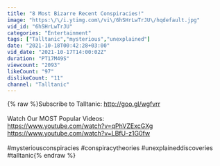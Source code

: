 ```yaml
---
title: "8 Most Bizarre Recent Conspiracies!"
image: "https:\/\/i.ytimg.com\/vi\/6hSHrLwTrJU\/hqdefault.jpg"
vid_id: "6hSHrLwTrJU"
categories: "Entertainment"
tags: ["Talltanic","mysterious","unexplained"]
date: "2021-10-18T00:42:28+03:00"
vid_date: "2021-10-17T14:00:02Z"
duration: "PT17M49S"
viewcount: "2093"
likeCount: "97"
dislikeCount: "11"
channel: "Talltanic"
---
```

{% raw %}Subscribe to Talltanic: <a rel="nofollow" target="blank" href="http://goo.gl/wgfvrr">http://goo.gl/wgfvrr</a><br /><br />Watch Our MOST Popular Videos:<br /><a rel="nofollow" target="blank" href="https://www.youtube.com/watch?v=qPhVZExcGXg">https://www.youtube.com/watch?v=qPhVZExcGXg</a><br /><a rel="nofollow" target="blank" href="https://www.youtube.com/watch?v=LBfU-z1G0fw">https://www.youtube.com/watch?v=LBfU-z1G0fw</a><br /><br />#mysteriousconspiracies #conspiracytheories #unexplaineddiscoveries #talltanic{% endraw %}
